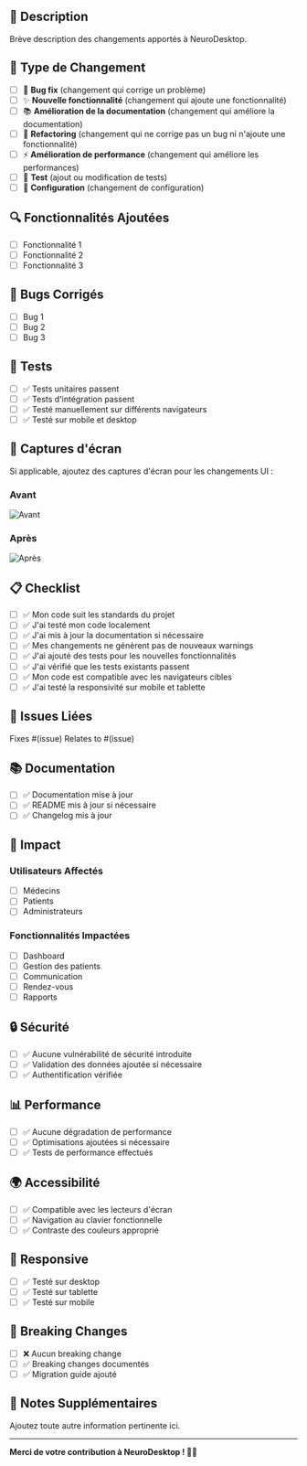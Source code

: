 ## 📝 Description

Brève description des changements apportés à NeuroDesktop.

## 🎯 Type de Changement

- [ ] 🐛 **Bug fix** (changement qui corrige un problème)
- [ ] ✨ **Nouvelle fonctionnalité** (changement qui ajoute une fonctionnalité)
- [ ] 📚 **Amélioration de la documentation** (changement qui améliore la documentation)
- [ ] 🎨 **Refactoring** (changement qui ne corrige pas un bug ni n'ajoute une fonctionnalité)
- [ ] ⚡ **Amélioration de performance** (changement qui améliore les performances)
- [ ] 🧪 **Test** (ajout ou modification de tests)
- [ ] 🔧 **Configuration** (changement de configuration)

## 🔍 Fonctionnalités Ajoutées

- [ ] Fonctionnalité 1
- [ ] Fonctionnalité 2
- [ ] Fonctionnalité 3

## 🐛 Bugs Corrigés

- [ ] Bug 1
- [ ] Bug 2
- [ ] Bug 3

## 🧪 Tests

- [ ] ✅ Tests unitaires passent
- [ ] ✅ Tests d'intégration passent
- [ ] ✅ Testé manuellement sur différents navigateurs
- [ ] ✅ Testé sur mobile et desktop

## 📸 Captures d'écran

Si applicable, ajoutez des captures d'écran pour les changements UI :

### Avant
![Avant](lien-vers-image)

### Après
![Après](lien-vers-image)

## 📋 Checklist

- [ ] ✅ Mon code suit les standards du projet
- [ ] ✅ J'ai testé mon code localement
- [ ] ✅ J'ai mis à jour la documentation si nécessaire
- [ ] ✅ Mes changements ne génèrent pas de nouveaux warnings
- [ ] ✅ J'ai ajouté des tests pour les nouvelles fonctionnalités
- [ ] ✅ J'ai vérifié que les tests existants passent
- [ ] ✅ Mon code est compatible avec les navigateurs cibles
- [ ] ✅ J'ai testé la responsivité sur mobile et tablette

## 🔗 Issues Liées

Fixes #(issue)
Relates to #(issue)

## 📚 Documentation

- [ ] ✅ Documentation mise à jour
- [ ] ✅ README mis à jour si nécessaire
- [ ] ✅ Changelog mis à jour

## 🚀 Impact

### Utilisateurs Affectés
- [ ] Médecins
- [ ] Patients
- [ ] Administrateurs

### Fonctionnalités Impactées
- [ ] Dashboard
- [ ] Gestion des patients
- [ ] Communication
- [ ] Rendez-vous
- [ ] Rapports

## 🔒 Sécurité

- [ ] ✅ Aucune vulnérabilité de sécurité introduite
- [ ] ✅ Validation des données ajoutée si nécessaire
- [ ] ✅ Authentification vérifiée

## 📊 Performance

- [ ] ✅ Aucune dégradation de performance
- [ ] ✅ Optimisations ajoutées si nécessaire
- [ ] ✅ Tests de performance effectués

## 🌍 Accessibilité

- [ ] ✅ Compatible avec les lecteurs d'écran
- [ ] ✅ Navigation au clavier fonctionnelle
- [ ] ✅ Contraste des couleurs approprié

## 📱 Responsive

- [ ] ✅ Testé sur desktop
- [ ] ✅ Testé sur tablette
- [ ] ✅ Testé sur mobile

## 🔄 Breaking Changes

- [ ] ❌ Aucun breaking change
- [ ] ✅ Breaking changes documentés
- [ ] ✅ Migration guide ajouté

## 📝 Notes Supplémentaires

Ajoutez toute autre information pertinente ici.

---

**Merci de votre contribution à NeuroDesktop ! 🏥✨** 
